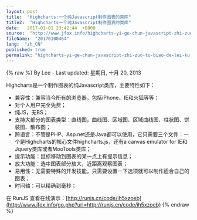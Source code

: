 ```yaml
---
layout: post
title:  "Highcharts:一个纯Javascript制作图表的类库"
title2:  "Highcharts一个纯Javascript制作图表的类库"
date:   2017-01-01 23:42:44  +0800
source:  "http://www.jfox.info/highcharts-yi-ge-chun-javascript-zhi-zuo-tu-biao-de-lei-ku.html"
fileName:  "20170100464"
lang:  "zh_CN"
published: true
permalink: "highcharts-yi-ge-chun-javascript-zhi-zuo-tu-biao-de-lei-ku.html"
---
```

{% raw %}
By Lee - Last updated: 星期日, 十月 20, 2013

Highcharts是一个制作图表的纯Javascript类库，主要特性如下：

- 兼容性：兼容当今所有的浏览器，包括iPhone、IE和火狐等等；
- 对个人用户完全免费；
- 纯JS，无BS；
- 支持大部分的图表类型：直线图，曲线图、区域图、区域曲线图、柱状图、饼装图、散布图；
- 跨语言：不管是PHP、Asp.net还是Java都可以使用，它只需要三个文件：一个是Highcharts的核心文件highcharts.js，还有a canvas emulator for IE和Jquery类库或者MooTools类库；
- 提示功能：鼠标移动到图表的某一点上有提示信息；
- 放大功能：选中图表部分放大，近距离观察图表；
- 易用性：无需要特殊的开发技能，只需要设置一下选项就可以制作适合自己的图表；
- 时间轴：可以精确到毫秒；

在 RunJS 查看在线演示：[http://runjs.cn/code/ih5xzoeb](http://www.jfox.info/go.php?url=http://runjs.cn/code/ih5xzoeb)
{% endraw %}
